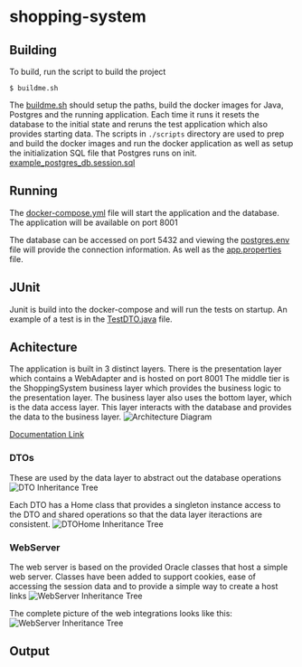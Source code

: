# shopping-system

## Building

To build, run the script to build the project

```
$ buildme.sh
```

The [buildme.sh](./buildme.sh) should setup the paths, build the docker images for Java, Postgres and the running application.
Each time it runs it resets the database to the initial state and reruns the test application which also
provides starting data.
The scripts in `./scripts` directory are used to prep and build the docker images and run the docker application as well as setup the initialization SQL file that Postgres runs on init.
[example_postgres_db.session.sql](./example_postgres_db.session.sql)

## Running

The [docker-compose.yml](./docker-compose.yml) file will start the application and the database. The application will be available on port 8001

The database can be accessed on port 5432 and viewing the [postgres.env](./postgres.env) file will provide the connection information. As well as the [app.properties](./src/app.properties) file.

## JUnit

Junit is build into the docker-compose and will run the tests on startup.
An example of a test is in the [TestDTO.java](./src/TestDTO.java) file.

## Achitecture

The application is built in 3 distinct layers. There is the presentation layer which contains a WebAdapter and is hosted on port 8001
The middle tier is the ShoppingSystem business layer which provides the business logic to the presentation layer. The business layer also uses
the bottom layer, which is the data access layer. This layer interacts with the database and provides the data to the business layer.
![Architecture Diagram](./docs/html/class_shopping_system__coll__graph.png)

[Documentation Link](./docs/html/index.html)

### DTOs

These are used by the data layer to abstract out the database operations
![DTO Inheritance Tree](./docs/html/class_base_d_t_o__inherit__graph.png)

Each DTO has a Home class that provides a singleton instance access to the DTO and shared operations so that the data layer iteractions are consistent.
![DTOHome Inheritance Tree](./docs/html/class_base_d_t_o_home__inherit__graph.png)

### WebServer

The web server is based on the provided Oracle classes that host a simple web server. Classes have been added to support cookies, ease of accessing the session data and to provide a simple way to create a host links
![WebServer Inheritance Tree](./docs/html/class_web_server__coll__graph.png)

The complete picture of the web integrations looks like this:
![WebServer Inheritance Tree](./docs/html/class_shopping_web_interface_controller__coll__graph.png)

## Output
